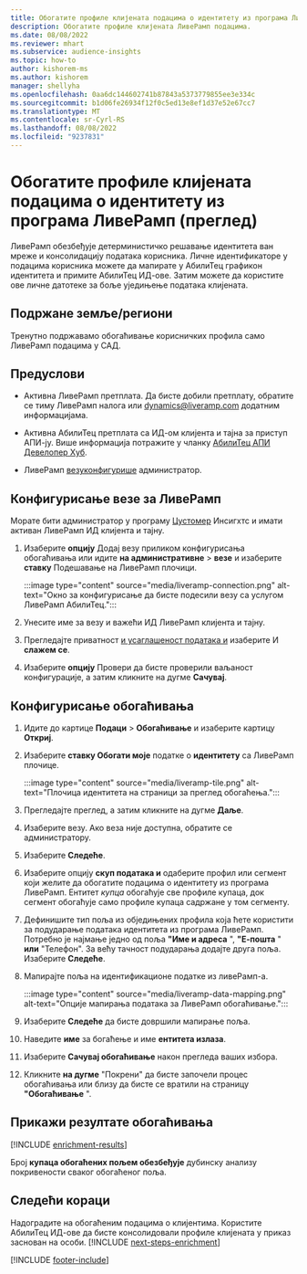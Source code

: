 ```yaml
---
title: Обогатите профиле клијената подацима о идентитету из програма ЛивеРамп (преглед)
description: Обогатите профиле клијената ЛивеРамп подацима.
ms.date: 08/08/2022
ms.reviewer: mhart
ms.subservice: audience-insights
ms.topic: how-to
author: kishorem-ms
ms.author: kishorem
manager: shellyha
ms.openlocfilehash: 0aa6dc144602741b87843a5373779855ee3e334c
ms.sourcegitcommit: b1d06fe26934f12f0c5ed13e8ef1d37e52e67cc7
ms.translationtype: MT
ms.contentlocale: sr-Cyrl-RS
ms.lasthandoff: 08/08/2022
ms.locfileid: "9237831"
---
```

# <a name="enrich-customer-profiles-with-identity-data-from-liveramp-preview"></a>Обогатите профиле клијената подацима о идентитету из програма ЛивеРамп (преглед)

ЛивеРамп обезбеђује детерминистичко решавање идентитета ван мреже и консолидацију података корисника. Личне идентификаторе у подацима корисника можете да мапирате у АбилиТец графикон идентитета и примите АбилиТец ИД-ове. Затим можете да користите ове личне датотеке за боље уједињење података клијената.

## <a name="supported-countriesregions"></a>Подржане земље/региони

Тренутно подржавамо обогаћивање корисничких профила само ЛивеРамп подацима у САД.

## <a name="prerequisites"></a>Предуслови

- Активна ЛивеРамп претплата. Да бисте добили претплату, обратите се тиму ЛивеРамп налога или [dynamics@liveramp.com](mailto:dynamics@liveramp.com) додатним информацијама.

- Активна АбилиТец претплата са ИД-ом клијента и тајна за приступ АПИ-ју. Више информација потражите у чланку [АбилиТец АПИ Девелопер Хуб](https://developers.liveramp.com/abilitec-api/).

- ЛивеРамп [везу](connections.md)[конфигурише](#configure-the-connection-for-liveramp) администратор.

## <a name="configure-the-connection-for-liveramp"></a>Конфигурисање везе за ЛивеРамп

Морате бити администратор у програму [Цустомер](permissions.md#admin) Инсигхтс и имати активан ЛивеРамп ИД клијента и тајну.

1. Изаберите **опцију** Додај везу приликом конфигурисања обогаћивања или идите **на административне** > **везе** и изаберите **ставку** Подешавање на ЛивеРамп плочици.

   :::image type="content" source="media/liveramp-connection.png" alt-text="Окно за конфигурисање да бисте подесили везу са услугом ЛивеРамп АбилиТец.":::

1. Унесите име за везу и важећи ИД ЛивеРамп клијента и тајну.

1. Прегледајте приватност [и усаглашеност података и](connections.md#data-privacy-and-compliance) изаберите И **слажем се**.

1. Изаберите **опцију** Провери да бисте проверили ваљаност конфигурације, а затим кликните на дугме **Сачувај**.

## <a name="configure-the-enrichment"></a>Конфигурисање обогаћивања

1. Идите до картице **Подаци** > **Обогаћивање** и изаберите картицу **Откриј**.

1. Изаберите **ставку Обогати моје** податке о **идентитету** са ЛивеРамп плочице.

   :::image type="content" source="media/liveramp-tile.png" alt-text="Плочица идентитета на страници за преглед обогаћења.":::

1. Прегледајте преглед, а затим кликните на дугме **Даље**.

1. Изаберите везу. Ако веза није доступна, обратите се администратору.

1. Изаберите **Следеће**.

1. Изаберите опцију **скуп података и** одаберите профил или сегмент који желите да обогатите подацима о идентитету из програма ЛивеРамп. Ентитет *купца* обогаћује све профиле купаца, док сегмент обогаћује само профиле купаца садржане у том сегменту.

1. Дефинишите тип поља из обједињених профила која ћете користити за подударање података идентитета из програма ЛивеРамп. Потребно је најмање једно од поља **"Име и адреса** ", **"Е-пошта** " **или** "Телефон". За већу тачност подударања додајте друга поља. Изаберите **Следеће**.

1. Мапирајте поља на идентификационе податке из ливеРамп-а.

   :::image type="content" source="media/liveramp-data-mapping.png" alt-text="Опције мапирања података за ЛивеРамп обогаћивање.":::

1. Изаберите **Следеће** да бисте довршили мапирање поља.

1. Наведите **име** за богаћење и име **ентитета излаза**.

1. Изаберите **Сачувај обогаћивање** након прегледа ваших избора.

1. Кликните **на дугме** "Покрени" да бисте започели процес обогаћивања или близу да бисте се вратили на страницу **"Обогаћивање** ".

## <a name="view-enrichment-results"></a>Прикажи резултате обогаћивања

[!INCLUDE [enrichment-results](includes/enrichment-results.md)]

Број **купаца обогаћених пољем обезбеђује** дубинску анализу покривености сваког обогаћеног поља.

## <a name="next-steps"></a>Следећи кораци

Надоградите на обогаћеним подацима о клијентима. Користите АбилиТец ИД-ове да бисте консолидовали профиле клијената у приказ заснован на особи.
[!INCLUDE [next-steps-enrichment](includes/next-steps-enrichment.md)]

[!INCLUDE [footer-include](includes/footer-banner.md)]
